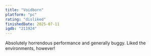 ```yaml
---
title: "Voidborn"
platform: "pc"
rating: "disliked"
finishedDate: 2025-07-11
igdb: "211924"
---
```


Absolutely horrendous performance and generally buggy. Liked the environments, however!
